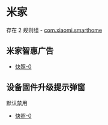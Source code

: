 # 米家

存在 2 规则组 - [com.xiaomi.smarthome](/src/apps/com.xiaomi.smarthome.ts)

## 米家智惠广告

- [快照-0](https://gkd-kit.gitee.io/import/12639658)

## 设备固件升级提示弹窗

默认禁用

- [快照-0](https://gkd-kit.gitee.io/import/12639671)
